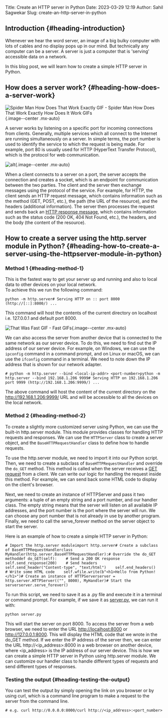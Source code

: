 Title: Create an HTTP server in Python
Date: 2023-03-29 12:19
Author: Sahil Sagwekar
Slug: create-an-http-server-in-python

Introduction {#heading-introduction}
------------


Whenever we hear the word server, an image of a big bulky computer with lots of cables and no display pops up in our mind. But technically any computer can be a server. A server is just a computer that is 'serving' accessible data on a network.


In this blog post, we will learn how to create a simple HTTP server in Python.


How does a server work? {#heading-how-does-a-server-work}
-----------------------


![Spider Man How Does That Work Exactly GIF - Spider Man How Does That Work Exactly How Does It Work GIFs](https://media.tenor.com/W7C6o9zgj_QAAAAC/spider-man-how-does-that-work-exactly.gif){.image--center .mx-auto}


A server works by listening on a specific port for incoming connections from clients. Generally, multiple services which all connect to the Internet are running simultaneously on a server. In simple terms, the port number is used to identify the service to which the request is being made. For example, port 80 is usually used for HTTP (HyperText Transfer Protocol), which is the protocol for web communication.


![alt](https://cdn.hashnode.com/res/hashnode/image/upload/v1680070124220/7fc9b86b-45ff-4499-9e0b-f527452e5138.png){.image--center .mx-auto}


When a client connects to a server on a port, the server accepts the connection and creates a socket, which is an endpoint for communication between the two parties. The client and the server then exchange messages using the protocol of the service. For example, for HTTP, the client sends an HTTP request message, which contains information such as the method (GET, POST, etc.), the path (the URL of the resource), and the headers (additional information). The server then processes the request and sends back an [HTTP response message](https://developer.mozilla.org/en-US/docs/Web/HTTP/Status), which contains information such as the status code (200 OK, 404 Not Found, etc.), the headers, and the body (the content of the resource).


How to create a server using the http.server module in Python? {#heading-how-to-create-a-server-using-the-httpserver-module-in-python}
--------------------------------------------------------------


### Method 1 {#heading-method-1}


This is the fastest way to get your server up and running and also to local data to other devices on your local network.  
To achieve this we run the following command:


    python -m http.server# Serving HTTP on :: port 8000 (http://[::]:8000/) ...


This command will host the contents of the current directory on localhost i.e. 127.0.0.1 and default port 8000.


![That Was Fast GIF - Fast GIFs](https://media.tenor.com/stcVUHuVy5IAAAAS/fast.gif){.image--center .mx-auto}


We can also access the server from another device that is connected to the same network as our server device. To do this, we need to find out the IP address of our server device. For example, on Windows, we can use the `ipconfig` command in a command prompt, and on Linux or macOS, we can use the `ifconfig` command in a terminal. We need to note down the IP address that is shown for our network adapter.


    # python -m http.server --bind <local-ip-addr> <port-number>python -m http.server --bind 192.168.1.206 9999# Serving HTTP on 192.168.1.206 port 9999 (http://192.168.1.206:9999/) ...


The above command will host the content of the current directory on the <http://192.168.1.206:9999/> URL and will be accessible to all the devices on the local network.


### Method 2 {#heading-method-2}


To create a slightly more customized server using Python, we can use the built-in http.server module. This module provides classes for handling HTTP requests and responses. We can use the `HTTPServer` class to create a server object, and the `BaseHTTPRequestHandler` class to define how to handle requests.


To use the http.server module, we need to import it into our Python script. Then, we need to create a subclass of `BaseHTTPRequestHandler` and override the `do_GET` method. This method is called when the server receives a [GET request](http://www.devdoc.net/web/developer.mozilla.org/en-US/docs/Web/HTTP/Methods/GET.html#:~:text=The%20HTTP%20GET%20method%20requests%20a%20representation%20of,GET%20should%20only%20retrieve%20data.%20Syntax%20GET%20%2Findex.html) from a client. We can write our logic for handling the request inside this method. For example, we can send back some HTML code to display on the client's browser.


Next, we need to create an instance of HTTPServer and pass it two arguments: a tuple of an empty string and a port number, and our handler class. The empty string means that the server will listen on all available IP addresses, and the port number is the port where the server will run. We can choose any port number that is not already in use by another program. Finally, we need to call the serve\_forever method on the server object to start the server.


Here is an example of how to create a simple HTTP server in Python:


    # Import the http.server moduleimport http.server# Create a subclass of BaseHTTPRequestHandlerclass MyHandler(http.server.BaseHTTPRequestHandler):# Override the do_GET methoddef do_GET(self):    # Send a 200 OK response    self.send_response(200)    # Send headers    self.send_header("Content-type", "text/html")    self.end_headers()    # Write some HTML code    self.wfile.write(b"<h1>Hello from Python!</h1>")# Create an instance of HTTPServerserver = http.server.HTTPServer(("", 8000), MyHandler)# Start the serverserver.serve_forever()


To run this script, we need to save it as a .py file and execute it in a terminal or command prompt. For example, if we save it as [server.py](http://server.py), we can run it with:


    python server.py


This will start the server on port 8000. To access the server from a web browser, we need to enter the URL <http://localhost:8000> or <http://127.0.0.1:8000>. This will display the HTML code that we wrote in the do\_GET method. If we enter the IP address of the server then, we can enter the URL http://\<ip\_address\>:8000 in a web browser on another device, where \<ip\_address\> is the IP address of our server device. This is how we can create a simple HTTP server in Python using http.server module. We can customize our handler class to handle different types of requests and send different types of responses.


### Testing the output {#heading-testing-the-output}


You can test the output by simply opening the link on you browser or by using curl, which is a command line program to make a request to the server from the command line.


    # e.g. curl http://0.0.0.0:8000/curl http://<ip_address>:<port_number>


